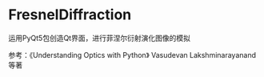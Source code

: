 # FresnelDiffraction
运用PyQt5包创造Qt界面，进行菲涅尔衍射演化图像的模拟

参考：《Understanding Optics with Python》 Vasudevan Lakshminarayanand等著
